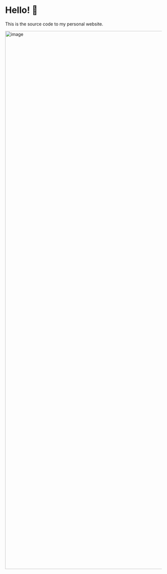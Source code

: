 # Hello! 👋

This is the source code to my personal website.

<img width="1728" alt="image" src="https://user-images.githubusercontent.com/25521515/186960838-d450dccd-cf08-4ddc-9167-613db8c2bdee.png">

